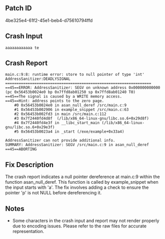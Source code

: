 
## Patch ID
4be325e4-61f2-45e1-beb4-d75610794ffd

## Crash Input
```
aaaaaaaaaaaa te
```

## Crash Report
```
main.c:9:8: runtime error: store to null pointer of type 'int'
AddressSanitizer:DEADLYSIGNAL
=================================================================
==45==ERROR: AddressSanitizer: SEGV on unknown address 0x000000000000 (pc 0x56453b0024e0 bp 0x7ffd8ab01250 sp 0x7ffd8ab01240 T0)
==45==The signal is caused by a WRITE memory access.
==45==Hint: address points to the zero page.
    #0 0x56453b0024e0 in asan_null_deref /src/main.c:9
    #1 0x56453b002906 in example_snippet /src/main.c:63
    #2 0x56453b002fd3 in main /src/main.c:112
    #3 0x7f2440fd4d8f  (/lib/x86_64-linux-gnu/libc.so.6+0x29d8f)
    #4 0x7f2440fd4e3f in __libc_start_main (/lib/x86_64-linux-gnu/libc.so.6+0x29e3f)
    #5 0x56453b0023a4 in _start (/exe/example+0x33a4)

AddressSanitizer can not provide additional info.
SUMMARY: AddressSanitizer: SEGV /src/main.c:9 in asan_null_deref
==45==ABORTING

```

## Fix Description
The crash report indicates a null pointer dereference at main.c:9 within the function asan_null_deref. This function is called by example_snippet when the input starts with 'a'. The fix involves adding a check to ensure the pointer 'p' is not NULL before dereferencing it.

## Notes
- Some characters in the crash input and report may not render properly due to encoding issues. Please refer to the raw files for accurate representation.
